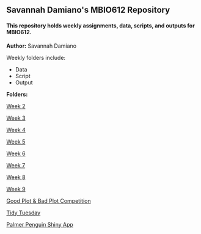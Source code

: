 ## Savannah Damiano's MBIO612 Repository

#### This repository holds weekly assignments, data, scripts, and outputs for MBIO612.

**Author:** Savannah Damiano

Weekly folders include:

* Data
* Script
* Output

**Folders:**

[Week 2](https://github.com/OCN-682-UH/Damiano/tree/main/Week_02)

[Week 3](https://github.com/OCN-682-UH/Damiano/tree/main/Week_03)

[Week 4](https://github.com/OCN-682-UH/Damiano/tree/main/Week_04)

[Week 5](https://github.com/OCN-682-UH/Damiano/tree/main/Week_05)

[Week 6](https://github.com/OCN-682-UH/Damiano/tree/main/Week_06)

[Week 7](https://github.com/OCN-682-UH/Damiano/tree/main/Week_07)

[Week 8](https://github.com/OCN-682-UH/Damiano/tree/main/Week_08)

[Week 9](https://github.com/OCN-682-UH/Damiano/tree/main/Week_09)

[Good Plot & Bad Plot Competition](https://github.com/OCN-682-UH/Damiano/tree/main/BadPlot_GoodPlot)

[Tidy Tuesday](https://github.com/OCN-682-UH/Damiano/tree/main/TidyTuesday)

[Palmer Penguin Shiny App](https://savannahdamiano.shinyapps.io/Shiny/)

